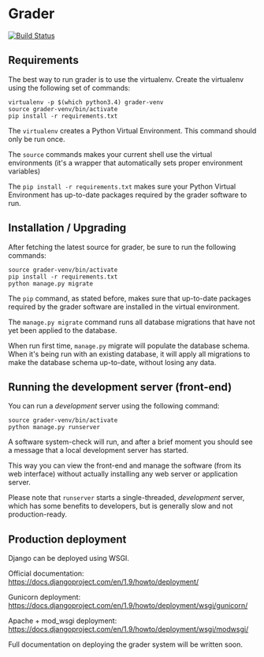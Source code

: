 # Grader

[![Build Status](https://travis-ci.org/samupl/grader.svg?branch=master)](https://travis-ci.org/samupl/grader)

## Requirements

The best way to run grader is to use the virtualenv. Create the virtualenv using the following set of commands:

```
virtualenv -p $(which python3.4) grader-venv
source grader-venv/bin/activate
pip install -r requirements.txt
```

The `virtualenv` creates a Python Virtual Environment. This command should only be run once.

The `source` commands makes your current shell use the virtual environments (it's a wrapper that automatically sets proper environment variables)

The `pip install -r requirements.txt` makes sure your Python Virtual Environment has up-to-date packages required by the grader software to run.

## Installation / Upgrading

After fetching the latest source for grader, be sure to run the following commands:

```
source grader-venv/bin/activate
pip install -r requirements.txt
python manage.py migrate
```

The `pip` command, as stated before, makes sure that up-to-date packages required by the grader software are installed in the virtual environment.

The `manage.py migrate` command runs all database migrations that have not yet been applied to the database.

When run first time, `manage.py` migrate will populate the database schema. When it's being run with an existing database, it will apply all migrations to make the database schema up-to-date, without losing any data.

## Running the development server (front-end)

You can run a _development_ server using the following command:

```
source grader-venv/bin/activate
python manage.py runserver
```

A software system-check will run, and after a brief moment you should see a message that a local development server has started.

This way you can view the front-end and manage the software (from its web interface) without actually installing any web server or application server.

Please note that `runserver` starts a single-threaded, *development* server, which has some benefits to developers, but is generally slow and not production-ready.

## Production deployment

Django can be deployed using WSGI.

Official documentation: https://docs.djangoproject.com/en/1.9/howto/deployment/

Gunicorn deployment: https://docs.djangoproject.com/en/1.9/howto/deployment/wsgi/gunicorn/

Apache + mod_wsgi deployment: https://docs.djangoproject.com/en/1.9/howto/deployment/wsgi/modwsgi/

Full documentation on deploying the grader system will be written soon.
